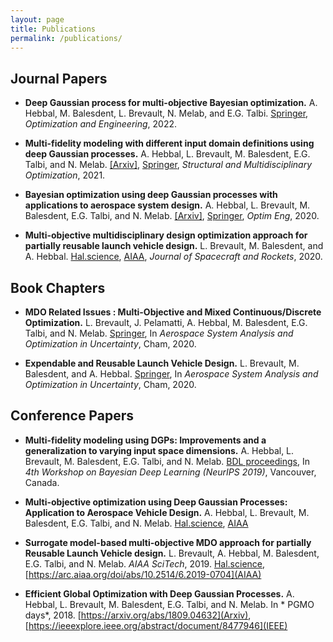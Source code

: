 ```yaml
---
layout: page
title: Publications
permalink: /publications/
---
```


## Journal Papers

- **Deep Gaussian process for multi-objective Bayesian optimization.** A. Hebbal, M. Balesdent, L. Brevault, N. Melab, and E.G. Talbi. [Springer](https://link.springer.com/article/10.1007/s11081-022-09753-0), *Optimization and Engineering*, 2022.

- **Multi-fidelity modeling with different input domain definitions using deep Gaussian processes.** A. Hebbal, L. Brevault, M. Balesdent, E.G. Talbi, and N. Melab. [[Arxiv]](https://arxiv.org/pdf/2006.15924.pdf), [Springer](https://link.springer.com/article/10.1007/s00158-020-02802-1), *Structural and Multidisciplinary Optimization*, 2021.

- **Bayesian optimization using deep Gaussian processes with applications to aerospace system design.** A. Hebbal, L. Brevault, M. Balesdent, E.G. Talbi, and N. Melab. [[Arxiv]](https://arxiv.org/pdf/1905.03350.pdf), [Springer](https://link.springer.com/article/10.1007/s11081-020-09517-8), *Optim Eng*, 2020.

- **Multi-objective multidisciplinary design optimization approach for partially reusable launch vehicle design.** L. Brevault, M. Balesdent, and A. Hebbal. [Hal.science](https://hal.science/hal-03046307/file/Dtis21053%20post%20print.pdf), [AIAA](https://arc.aiaa.org/doi/abs/10.2514/1.A34601), *Journal of Spacecraft and Rockets*, 2020.

## Book Chapters

- **MDO Related Issues : Multi-Objective and Mixed Continuous/Discrete Optimization.** L. Brevault, J. Pelamatti, A. Hebbal, M. Balesdent, E.G. Talbi, and N. Melab. [Springer](https://link.springer.com/chapter/10.1007/978-3-030-39126-3_9), In *Aerospace System Analysis and Optimization in Uncertainty*, Cham, 2020.

- **Expendable and Reusable Launch Vehicle Design.** L. Brevault, M. Balesdent, and A. Hebbal. [Springer](https://link.springer.com/chapter/10.1007/978-3-030-39126-3_12), In *Aerospace System Analysis and Optimization in Uncertainty*, Cham, 2020.

## Conference Papers

- **Multi-fidelity modeling using DGPs: Improvements and a generalization to varying input space dimensions.** A. Hebbal, L. Brevault, M. Balesdent, E.G. Talbi, and N. Melab. [BDL proceedings](http://bayesiandeeplearning.org/2019/papers/42.pdf), In *4th Workshop on Bayesian Deep Learning (NeurIPS 2019)*, Vancouver, Canada.

- **Multi-objective optimization using Deep Gaussian Processes: Application to Aerospace Vehicle Design.** A. Hebbal, L. Brevault, M. Balesdent, E.G. Talbi, and N. Melab. [Hal.science](https://hal.science/hal-02912982/file/Scitech.pdf), [AIAA](https://arc.aiaa.org/doi/abs/10.2514/6.2019-1973)

- **Surrogate model-based multi-objective MDO approach for partially Reusable Launch Vehicle design.**  L. Brevault, A. Hebbal, M. Balesdent, E.G. Talbi, and N. Melab. *AIAA SciTech*, 2019. [Hal.science](https://hal.science/hal-02913046/document), [https://arc.aiaa.org/doi/abs/10.2514/6.2019-0704](AIAA)

- **Efficient Global Optimization with Deep Gaussian Processes.** A. Hebbal, L. Brevault, M. Balesdent, E.G. Talbi, and N. Melab. In * PGMO days*, 2018. [https://arxiv.org/abs/1809.04632](Arxiv), [https://ieeexplore.ieee.org/abstract/document/8477946](IEEE)

